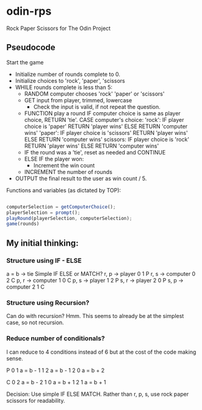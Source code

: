 # odin-rps
Rock Paper Scissors for The Odin Project

## Pseudocode
Start the game
- Initialize number of rounds complete to 0.
- Initialize choices to 'rock', 'paper', 'scissors
- WHILE rounds complete is less than 5:
    - RANDOM computer chooses 'rock' 'paper' or 'scissors'    
    - GET input from player, trimmed, lowercase 
        - Check the input is valid, if not repeat the question.
    - FUNCTION play a round
        IF computer choice is same as player choice, RETURN 'tie'.
        CASE computer's choice:
            'rock':
                IF player choice is 'paper'
                    RETURN 'player wins'
                ELSE
                    RETURN 'computer wins'
            'paper':
                IF player choice is 'scissors'
                    RETURN 'player wins'
                ELSE
                    RETURN 'computer wins'
            scissors:
                IF player choice is 'rock'
                    RETURN 'player wins'
                ELSE
                    RETURN 'computer wins'
    - IF the round was a 'tie', reset as needed and CONTINUE
    - ELSE IF the player won:
        - Increment the win count
    - INCREMENT the number of rounds
- OUTPUT the final result to the user as win count / 5.

Functions and variables (as dictated by TOP):
```js

computerSelection = getComputerChoice();
playerSelection = prompt();
playRound(playerSelection, computerSelection);
game(rounds)
```

## My initial thinking:
### Structure using IF - ELSE
a = b -> tie
Simple IF ELSE or MATCH?
r, p -> player      0 1 P
r, s -> computer    0 2 C
p, r -> computer    1 0 C
p, s -> player      1 2 P
s, r -> player      2 0 P
s, p -> computer    2 1 C

### Structure using Recursion?

Can do with recursion? Hmm. This seems to already be at the simplest case, so not recursion.

### Reduce number of conditionals?

I can reduce to 4 conditions instead of 6 but at the cost of the code making sense.

P
0 1     a = b - 1
1 2     a = b - 1
2 0     a = b + 2

C
0 2     a = b - 2
1 0     a = b + 1
2 1     a = b + 1

Decision: Use simple IF ELSE MATCH. Rather than r, p, s, use rock paper scissors for readability.